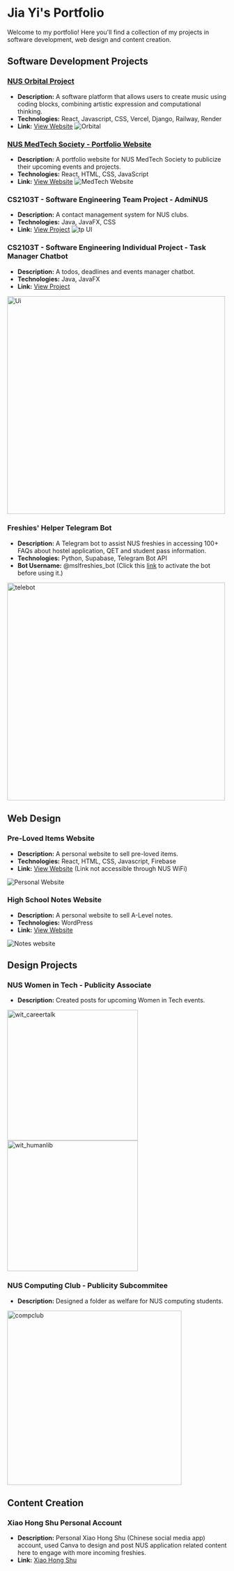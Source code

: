 # Jia Yi's Portfolio

Welcome to my portfolio! Here you'll find a collection of my projects in software development, web design and content creation.

## Software Development Projects

### [NUS Orbital Project](https://nusskylab-dev.comp.nus.edu.sg/posters/2024/6054.jpeg)
* **Description:** A software platform that allows users to create music using coding blocks, combining artistic expression and computational thinking.
* **Technologies:** React, Javascript, CSS, Vercel, Django, Railway, Render
* **Link:** [View Website](https://algorhythm-milestone2.vercel.app/)
![Orbital](./images/orbital.png)

### [NUS MedTech Society - Portfolio Website](https://github.com/nusmedtech/NUS-MedTech)
* **Description:** A portfolio website for NUS MedTech Society to publicize their upcoming events and projects.
* **Technologies:** React, HTML, CSS, JavaScript
* **Link:** [View Website](https://nusmedtech.github.io/NUS-MedTech/)
![MedTech Website](./images/medtech.png)

### CS2103T - Software Engineering Team Project - AdmiNUS
* **Description:** A contact management system for NUS clubs.
* **Technologies:** Java, JavaFX, CSS
* **Link:** [View Project](https://ay2425s1-cs2103t-t14-2.github.io/tp/)
![tp UI](./images/tp.png)

### CS2103T - Software Engineering Individual Project - Task Manager Chatbot
* **Description:** A todos, deadlines and events manager chatbot.
* **Technologies:** Java, JavaFX
* **Link:** [View Project](https://github.com/JiaYi-Gallium369/ip)

<img src="./images/Ui.png" alt="Ui" width="500"/>

### Freshies' Helper Telegram Bot
* **Description:** A Telegram bot to assist NUS freshies in accessing 100+ FAQs about hostel application, QET and student pass information.
* **Technologies:** Python, Supabase, Telegram Bot API
* **Bot Username:**  @mslfreshies_bot (Click this [link](https://api.render.com/deploy/srv-cptv1pl6l47c7383pcog?key=Cpf6YeHVqFc) to activate the bot before using it.)

<img src="./images/telebot.png" alt="telebot" width="500"/>

## Web Design
### Pre-Loved Items Website
* **Description:** A personal website to sell pre-loved items.
* **Technologies:** React, HTML, CSS, Javascript, Firebase
* **Link:** [View Website](https://2ndhand-tawny.vercel.app/) (Link not accessible through NUS WiFi)

![Personal Website](./images/2ndhand.png)

### High School Notes Website
* **Description:** A personal website to sell A-Level notes.
* **Technologies:** WordPress
* **Link:** [View Website](https://jiayi369.wordpress.com/)

![Notes website](./images/notes.png)
  
## Design Projects

### NUS Women in Tech - Publicity Associate
* **Description:** Created posts for upcoming Women in Tech events.

<img src="./images/wit_careertalk.png" alt="wit_careertalk" width="300"/>      <img src="./images/wit_humanlib.png" alt="wit_humanlib" width="300"/>

### NUS Computing Club - Publicity Subcommitee
* **Description:** Designed a folder as welfare for NUS computing students.

<img src="./images/compclub.jpg" alt="compclub" width="400"/>

## Content Creation

### Xiao Hong Shu Personal Account
* **Description:** Personal Xiao Hong Shu (Chinese social media app) account, used Canva to design and post NUS application related content here to engage with more incoming freshies.
* **Link:** [Xiao Hong Shu](https://www.xiaohongshu.com/user/profile/63e5f4e4000000002702a8b7?xhsshare=CopyLink&appuid=63e5f4e4000000002702a8b7&apptime=1720152918&share_id=b390fed092534a9685e9c69458196a53&tab=note)


